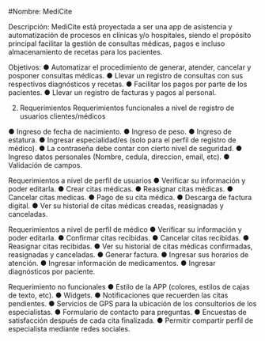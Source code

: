 #Nombre: MediCite


Descripción:
MediCite está proyectada a ser una app de asistencia y automatización de
procesos en clínicas y/o hospitales, siendo el propósito principal facilitar la
gestión de consultas médicas, pagos e incluso almacenamiento de recetas para los
pacientes.

Objetivos:
      ● Automatizar el procedimiento de generar, atender, cancelar y posponer
        consultas médicas.
      ● Llevar un registro de consultas con sus respectivos diagnósticos y recetas.
      ● Facilitar los pagos por parte de los pacientes.
      ● Llevar un registro de facturas y pagos al personal.
      
2. Requerimientos
Requerimientos funcionales a nivel de registro de usuarios clientes/médicos

● Ingreso de fecha de nacimiento.
● Ingreso de peso.
● Ingreso de estatura.
● Ingresar especialidad/es (solo para el perfil de registro de médico).
● La contraseña debe contar con cierto nivel de seguridad.
● Ingreso datos personales (Nombre, cedula, direccion, email, etc).
● Validación de campos.

Requerimientos a nivel de perfil de usuarios
● Verificar su información y poder editarla.
● Crear citas médicas.
● Reasignar citas médicas.
● Cancelar citas medicas.
● Pago de su cita médica.
● Descarga de factura digital.
● Ver su historial de citas médicas creadas, reasignadas y canceladas.

Requerimientos a nivel de perfil de médico
● Verificar su información y poder editarla.
● Confirmar citas recibidas.
● Cancelar citas recibidas.
● Reasignar citas recibidas.
● Ver su historial de citas médicas confirmadas, reasignadas y canceladas.
● Generar factura.
● Ingresar sus horarios de atención.
● Ingresar información de medicamentos.
● Ingresar diagnósticos por paciente.

Requerimiento no funcionales
● Estilo de la APP (colores, estilos de cajas de texto, etc).
● Widgets.
● Notificaciones que recuerden las citas pendientes.
● Servicios de GPS para la ubicación de los consultorios de los especialistas.
● Formulario de contacto para preguntas.
● Encuestas de satisfacción después de cada cita finalizada.
● Permitir compartir perfil de especialista mediante redes sociales.

